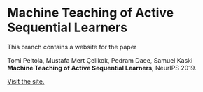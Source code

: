 Machine Teaching of Active Sequential Learners
==============================================

This branch contains a website for the paper

Tomi Peltola, Mustafa Mert Çelikok, Pedram Daee, Samuel Kaski<br />
**Machine Teaching of Active Sequential Learners**,  NeurIPS 2019.

[Visit the site.](https://aaltopml.github.io/machine-teaching-of-active-sequential-learners/)
